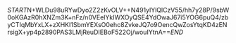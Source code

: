 $START$N+WLDu98uRYwDyo2Z2zKvOLV++N491ylYlQlCzV55/hh7y28P/9sbW0oKGAzR0hXNZm3K+nFz/n0VEelYkIWXOyQSE4YdOwaJ67i5YOG6puQ4/zbyCTIqMbYxLX+zXHKI1SbmYEXsO0ehc8ZvkeJQ7o9OencQwZosYtqKD4zENrsigX+yp4p2890PAS3LMjReuDIEBoF522Oj/wouIYtnA==$END$